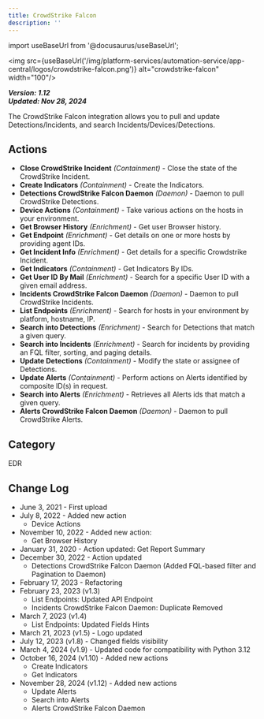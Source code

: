 ```yaml
---
title: CrowdStrike Falcon
description: ''
---
```


import useBaseUrl from '@docusaurus/useBaseUrl';

<img src={useBaseUrl('/img/platform-services/automation-service/app-central/logos/crowdstrike-falcon.png')} alt="crowdstrike-falcon" width="100"/>

***Version: 1.12  
Updated: Nov 28, 2024***

The CrowdStrike Falcon integration allows you to pull and update Detections/Incidents, and search Incidents/Devices/Detections.

## Actions

* **Close CrowdStrike Incident** *(Containment)* - Close the state of the CrowdStrike Incident.
* **Create Indicators** *(Containment)* - Create the Indicators.
* **Detections CrowdStrike Falcon Daemon** *(Daemon)* - Daemon to pull CrowdStrike Detections.
* **Device Actions** *(Containment)* - Take various actions on the hosts in your environment.
* **Get Browser History** *(Enrichment)* - Get user Browser history.
* **Get Endpoint** *(Enrichment)* - Get details on one or more hosts by providing agent IDs.
* **Get Incident Info** *(Enrichment)* - Get details for a specific Crowdstrike Incident.
* **Get Indicators** *(Containment)* - Get Indicators By IDs.
* **Get User ID By Mail** *(Enrichment)* - Search for a specific User ID with a given email address.
* **Incidents CrowdStrike Falcon Daemon** *(Daemon)* - Daemon to pull CrowdStrike Incidents.
* **List Endpoints** *(Enrichment)* - Search for hosts in your environment by platform, hostname, IP.
* **Search into Detections** *(Enrichment)* - Search for Detections that match a given query.
* **Search into Incidents** *(Enrichment)* - Search for incidents by providing an FQL filter, sorting, and paging
  details.
* **Update Detections** *(Containment)* - Modify the state or assignee of Detections.
* **Update Alerts** *(Containment)* - Perform actions on Alerts identified by composite ID(s) in request.
* **Search into Alerts** *(Enrichment)* - Retrieves all Alerts ids that match a given query.
* **Alerts CrowdStrike Falcon Daemon** *(Daemon)* - Daemon to pull CrowdStrike Alerts.

## Category

EDR

## Change Log

* June 3, 2021 - First upload
* July 8, 2022 - Added new action
    + Device Actions
* November 10, 2022 - Added new action:
    + Get Browser History
* January 31, 2020 - Action updated: Get Report Summary
* December 30, 2022 - Action updated
    + Detections CrowdStrike Falcon Daemon (Added FQL-based filter and Pagination to Daemon)
* February 17, 2023 - Refactoring
* February 23, 2023 (v1.3)
    + List Endpoints: Updated API Endpoint
    + Incidents CrowdStrike Falcon Daemon: Duplicate Removed
* March 7, 2023 (v1.4)
    + List Endpoints: Updated Fields Hints
* March 21, 2023 (v1.5) - Logo updated
* July 12, 2023 (v1.8) - Changed fields visibility
* March 4, 2024 (v1.9) - Updated code for compatibility with Python 3.12
* October 16, 2024 (v1.10) - Added new actions
    + Create Indicators
    + Get Indicators
* November 28, 2024 (v1.12) - Added new actions
    + Update Alerts
    + Search into Alerts
    + Alerts CrowdStrike Falcon Daemon
